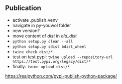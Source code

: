

## Publication

-    activate .publish_venv
-    navigate in py-youwol folder
-    new version?
-    move content of *dist* in *old_dist*
-    ```python setup.py clean --all```
-    ```python setup.py sdist bdist_wheel```
-    ```twine check dist/*```
-    test on test.pypi: ```twine upload --repository-url https://test.pypi.org/legacy/dist/*```
-    finally: ```twine upload dist/*```

https://realpython.com/pypi-publish-python-package/
